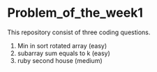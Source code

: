 # Problem_of_the_week1
This repository consist of three coding questions.
1. Min in sort rotated array (easy)
2. subarray sum equals to k (easy)
3. ruby second house (medium)
